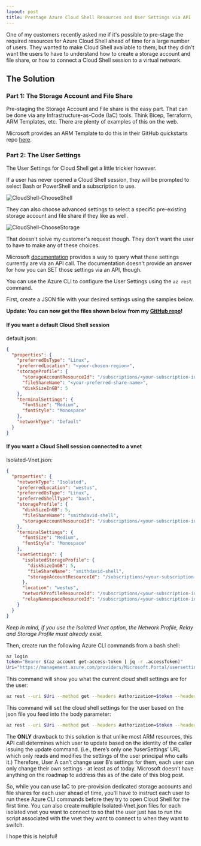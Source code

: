 ```yaml
---
layout: post
title: Prestage Azure Cloud Shell Resources and User Settings via API
---
```


One of my customers recently asked me if it's possible to pre-stage the required resources for Azure Cloud Shell ahead of time for a large number of users. They wanted to make Cloud Shell available to them, but they didn't want the users to have to understand how to create a storage account and file share, or how to connect a Cloud Shell session to a virtual network.

## The Solution

### Part 1: The Storage Account and File Share

Pre-staging the Storage Account and File share is the easy part. That can be done via any Infrastructure-as-Code (IaC) tools. Think Bicep, Terraform, ARM Templates, etc. There are plenty of examples of this on the web.

Microsoft provides an ARM Template to do this in their GitHub quickstarts repo [here](https://github.com/Azure/azure-quickstart-templates/tree/master/quickstarts/microsoft.storage/storage-file-share).

### Part 2: The User Settings

The User Settings for Cloud Shell get a little trickier however.

If a user has never opened a Cloud Shell session, they will be prompted to select Bash or PowerShell and a subscription to use.

![CloudShell-ChooseShell](https://static1.squarespace.com/static/615dc349c2707f51b61f219f/t/615e0515ec87f70bed005198/1633551637480/CloudShell-ChooseShell.png)

They can also choose advanced settings to select a specific pre-existing storage account and file share if they like as well.

![CloudShell-ChooseStorage](https://static1.squarespace.com/static/615dc349c2707f51b61f219f/t/615e057853563e57c432fc7a/1633551736618/CloudShell-ChooseStorage.png)

That doesn't solve my customer's request though. They don't want the user to have to make any of these choices.

Microsoft [documentation](https://docs.microsoft.com/en-us/azure/cloud-shell/troubleshooting#personal-data-in-cloud-shell) provides a way to query what these settings currently are via an API call. The documentation doesn't provide an answer for how you can SET those settings via an API, though.

You can use the Azure CLI to configure the User Settings using the `az rest` command.

First, create a JSON file with your desired settings using the samples below.

**Update: You can now get the files shown below from my [GitHub repo](https://github.com/dsmithcloud/update-cloudshell-via-api)!**

#### If you want a default Cloud Shell session

default.json:

```json
{
  "properties": {
    "preferredOsType": "Linux",
    "preferredLocation": "<your-chosen-region>",
    "storageProfile": {
      "storageAccountResourceId": "/subscriptions/<your-subscription-id>/resourcegroups/<your-resource-group>/providers/Microsoft.Storage/storageAccounts/<your-storage-account-name>",
      "fileShareName": "<your-preferred-share-name>",
      "diskSizeInGB": 5
    },
    "terminalSettings": {
      "fontSize": "Medium",
      "fontStyle": "Monospace"
    },
    "networkType": "Default"
  }
}
```

#### If you want a Cloud Shell session connected to a vnet

Isolated-Vnet.json:

```json
{
  "properties": {
    "networkType": "Isolated",
    "preferredLocation": "westus",
    "preferredOsType": "Linux",
    "preferredShellType": "bash",
    "storageProfile": {
      "diskSizeInGB": 5,
      "fileShareName": "smithdavid-shell",
      "storageAccountResourceId": "/subscriptions/<your-subscription-id>/resourcegroups/<your-resource-group>/providers/Microsoft.Storage/storageAccounts/<storage-account-name>"
    },
    "terminalSettings": {
      "fontSize": "Medium",
      "fontStyle": "Monospace"
    },
    "vnetSettings": {
      "isolatedStorageProfile": {
        "diskSizeInGB": 5,
        "fileShareName": "smithdavid-shell",
        "storageAccountResourceId": "/subscriptions/<your-subscription-id>/resourcegroups/<your-resource-group>/providers/Microsoft.Storage/storageAccounts/<storage-account-name>"
      },
      "location": "westus",
      "networkProfileResourceId": "/subscriptions/<your-subscription-id>/resourceGroups/<your-resource-group>/providers/Microsoft.Network/networkProfiles/<network-profile-name>",
      "relayNamespaceResourceId": "/subscriptions/<your-subscription-id>/resourceGroups/<your-resource-group>/providers/Microsoft.Relay/namespaces/<relay-namespace>"
    }
  }
}
```

_Keep in mind, if you use the Isolated Vnet option, the Network Profile, Relay and Storage Profile must already exist._

Then, create run the following Azure CLI commands from a bash shell:

```bash
az login
token="Bearer $(az account get-access-token | jq -r .accessToken)"
Uri="https://management.azure.com/providers/Microsoft.Portal/usersettings/cloudconsole?api-version=2020-04-01-preview"
```

This command will show you what the current cloud shell settings are for the user:

```bash
az rest --uri $Uri --method get --headers Authorization=$token --headers ContentType="application/json"
```

This command will set the cloud shell settings for the user based on the json file you feed into the body parameter:

```bash
az rest --uri $Uri --method put --headers Authorization=$token --headers ContentType="application/json" --body @default.json
```

The **ONLY** drawback to this solution is that unlike most ARM resources, this API call determines which user to update based on the identity of the caller issuing the update command. (i.e., there’s only one ‘/userSettings’ URL which only reads and modifies the settings of the user principal who calls it.) Therefore, User A can’t change user B’s settings for them, each user can only change their own settings - at least as of today. Microsoft doesn’t have anything on the roadmap to address this as of the date of this blog post.

So, while you can use IaC to pre-provision dedicated storage accounts and file shares for each user ahead of time, you'll have to instruct each user to run these Azure CLI commands before they try to open Cloud Shell for the first time. You can also create multiple Isolated-Vnet.json files for each isolated vnet you want to connect to so that the user just has to run the script associated with the vnet they want to connect to when they want to switch.

I hope this is helpful!
